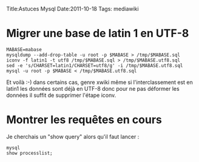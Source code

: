 Title:Astuces Mysql
Date:2011-10-18
Tags:  mediawiki

Migrer une base de latin 1 en UTF-8
===================================

    MABASE=mabase
    mysqldump --add-drop-table -u root -p $MABASE > /tmp/$MABASE.sql  
    iconv -f latin1 -t utf8 /tmp/$MABASE.sql > /tmp/$MABASE.utf8.sql 
    sed -e 's/CHARSET=latin1/CHARSET=utf8/g' -i /tmp/$MABASE.utf8.sql
    mysql -u root -p $MABASE < /tmp/$MABASE.utf8.sql

Et voilà :-) dans certains cas, genre xwiki même si l'interclassement
est en latin1 les données sont déjà en UTF-8 donc pour ne pas déformer
les données il suffit de supprimer l'étape iconv.

Montrer les requêtes en cours
=============================

Je cherchais un "show query" alors qu'il faut lancer :

`mysql`\
`show processlist;`

